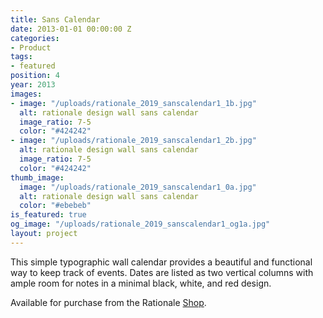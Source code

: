 ```yaml
---
title: Sans Calendar
date: 2013-01-01 00:00:00 Z
categories:
- Product
tags:
- featured
position: 4
year: 2013
images:
- image: "/uploads/rationale_2019_sanscalendar1_1b.jpg"
  alt: rationale design wall sans calendar
  image_ratio: 7-5
  color: "#424242"
- image: "/uploads/rationale_2019_sanscalendar1_2b.jpg"
  alt: rationale design wall sans calendar
  image_ratio: 7-5
  color: "#424242"
thumb_image:
  image: "/uploads/rationale_2019_sanscalendar1_0a.jpg"
  alt: rationale design wall sans calendar
  color: "#ebebeb"
is_featured: true
og_image: "/uploads/rationale_2019_sanscalendar1_og1a.jpg"
layout: project
---
```


This simple typographic wall calendar provides a beautiful and functional way to keep track of events. Dates are listed as two vertical columns with ample room for notes in a minimal black, white, and red design.

Available for purchase from the Rationale [Shop](https://rationale-design.com/shop/sans-wall-calendar/).
